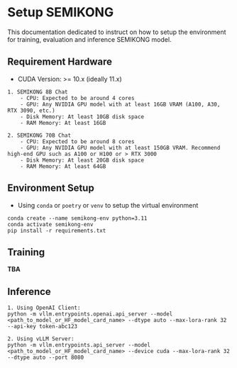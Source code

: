 # Setup SEMIKONG

This documentation dedicated to instruct on how to setup the environment for training, evaluation and inference SEMIKONG model.

## Requirement Hardware
- CUDA Version: >= 10.x (ideally 11.x)
~~~
1. SEMIKONG 8B Chat
    - CPU: Expected to be around 4 cores
    - GPU: Any NVIDIA GPU model with at least 16GB VRAM (A100, A30, RTX 3090, etc.)
    - Disk Memory: At least 10GB disk space
    - RAM Memory: At least 16GB

2. SEMIKONG 70B Chat
    - CPU: Expected to be around 8 cores
    - GPU: Any NVIDIA GPU model with at least 150GB VRAM. Recommend high-end GPU such as A100 or H100 or > RTX 3000
    - Disk Memory: At least 20GB disk space
    - RAM Memory: At least 64GB
~~~

## Environment Setup

- Using `conda` or `poetry` or `venv` to setup the virtual environment
~~~
conda create --name semikong-env python=3.11
conda activate semikong-env
pip install -r requirements.txt
~~~

## Training
__TBA__

## Inference
~~~
1. Using OpenAI Client: 
python -m vllm.entrypoints.openai.api_server --model <path_to_model_or_HF_model_card_name> --dtype auto --max-lora-rank 32 --api-key token-abc123

2. Using vLLM Server: 
python -m vllm.entrypoints.api_server --model <path_to_model_or_HF_model_card_name> --device cuda --max-lora-rank 32 --dtype auto --port 8080
~~~